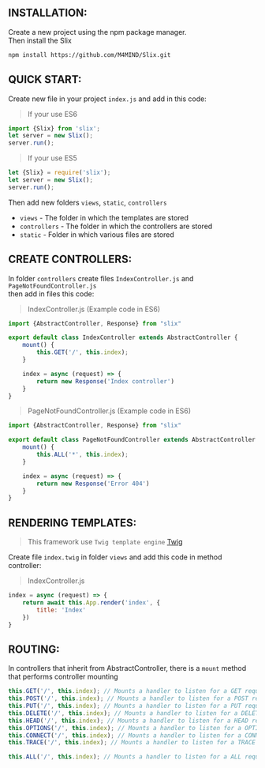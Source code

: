 INSTALLATION:
-------------

Create a new project using the npm package manager.<br>
Then install the Slix<br>

```bash
npm install https://github.com/M4MIND/Slix.git
```  
    
QUICK START:
------------

Create new file in your project `index.js` and add in this code:

> If your use ES6 

```javascript
import {Slix} from 'slix';
let server = new Slix();
server.run();
```   
    
> If your use ES5

```javascript
let {Slix} = require('slix');
let server = new Slix();
server.run();
```

Then add new folders `views`, `static`, `controllers`

+ `views` - The folder in which the templates are stored
+ `controllers` - The folder in which the controllers are stored
+ `static` - Folder in which various files are stored

CREATE CONTROLLERS:
-------------------

In folder `controllers` create files `IndexController.js` and `PageNotFoundController.js`<br>
then add in files this code:

> IndexController.js (Example code in ES6)

```javascript
import {AbstractController, Response} from "slix"

export default class IndexController extends AbstractController {
	mount() {
		this.GET('/', this.index);
	}

	index = async (request) => {
		return new Response('Index controller')
	}
}
```

> PageNotFoundController.js (Example code in ES6)

```javascript
import {AbstractController, Response} from "slix"

export default class PageNotFoundController extends AbstractController {
	mount() {
		this.ALL('*', this.index);
	}

	index = async (request) => {
		return new Response('Error 404')
	}
}
```

RENDERING TEMPLATES:
--------------------
> This framework use `Twig template engine` [Twig](https://twig.symfony.com/)

Create file `index.twig` in folder `views` and add this code in method controller:

> IndexController.js
```javascript
index = async (request) => {
    return await this.App.render('index', {
        title: 'Index'
    })
}
```

ROUTING:
--------

In controllers that inherit from AbstractController, there is a `mount` method that performs controller mounting

```javascript
this.GET('/', this.index); // Mounts a handler to listen for a GET request.
this.POST('/', this.index); // Mounts a handler to listen for a POST request.
this.PUT('/', this.index); // Mounts a handler to listen for a PUT request.
this.DELETE('/', this.index); // Mounts a handler to listen for a DELETE request.
this.HEAD('/', this.index); // Mounts a handler to listen for a HEAD request.
this.OPTIONS('/', this.index); // Mounts a handler to listen for a OPTIONS request.
this.CONNECT('/', this.index); // Mounts a handler to listen for a CONNECT` request.
this.TRACE('/', this.index); // Mounts a handler to listen for a TRACE request.

this.ALL('/', this.index); // Mounts a handler to listen for a ALL request.
```
